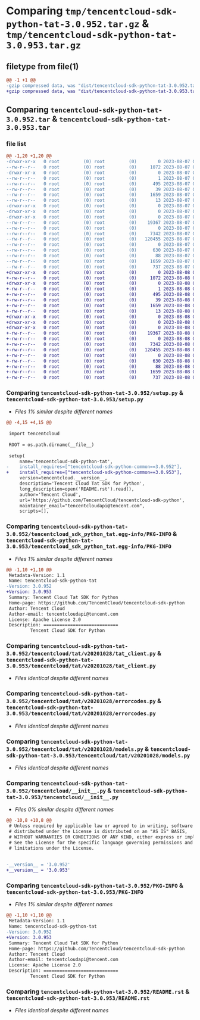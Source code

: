 # Comparing `tmp/tencentcloud-sdk-python-tat-3.0.952.tar.gz` & `tmp/tencentcloud-sdk-python-tat-3.0.953.tar.gz`

## filetype from file(1)

```diff
@@ -1 +1 @@
-gzip compressed data, was "dist/tencentcloud-sdk-python-tat-3.0.952.tar", last modified: Mon Aug  7 09:02:08 2023, max compression
+gzip compressed data, was "dist/tencentcloud-sdk-python-tat-3.0.953.tar", last modified: Tue Aug  8 00:32:16 2023, max compression
```

## Comparing `tencentcloud-sdk-python-tat-3.0.952.tar` & `tencentcloud-sdk-python-tat-3.0.953.tar`

### file list

```diff
@@ -1,20 +1,20 @@
-drwxr-xr-x   0 root         (0) root         (0)        0 2023-08-07 09:02:08.000000 tencentcloud-sdk-python-tat-3.0.952/
--rw-r--r--   0 root         (0) root         (0)     1072 2023-08-07 09:02:08.000000 tencentcloud-sdk-python-tat-3.0.952/setup.py
-drwxr-xr-x   0 root         (0) root         (0)        0 2023-08-07 09:02:08.000000 tencentcloud-sdk-python-tat-3.0.952/tencentcloud_sdk_python_tat.egg-info/
--rw-r--r--   0 root         (0) root         (0)        1 2023-08-07 09:02:08.000000 tencentcloud-sdk-python-tat-3.0.952/tencentcloud_sdk_python_tat.egg-info/dependency_links.txt
--rw-r--r--   0 root         (0) root         (0)      495 2023-08-07 09:02:08.000000 tencentcloud-sdk-python-tat-3.0.952/tencentcloud_sdk_python_tat.egg-info/SOURCES.txt
--rw-r--r--   0 root         (0) root         (0)       39 2023-08-07 09:02:08.000000 tencentcloud-sdk-python-tat-3.0.952/tencentcloud_sdk_python_tat.egg-info/requires.txt
--rw-r--r--   0 root         (0) root         (0)     1659 2023-08-07 09:02:08.000000 tencentcloud-sdk-python-tat-3.0.952/tencentcloud_sdk_python_tat.egg-info/PKG-INFO
--rw-r--r--   0 root         (0) root         (0)       13 2023-08-07 09:02:08.000000 tencentcloud-sdk-python-tat-3.0.952/tencentcloud_sdk_python_tat.egg-info/top_level.txt
-drwxr-xr-x   0 root         (0) root         (0)        0 2023-08-07 09:02:08.000000 tencentcloud-sdk-python-tat-3.0.952/tencentcloud/
-drwxr-xr-x   0 root         (0) root         (0)        0 2023-08-07 09:02:08.000000 tencentcloud-sdk-python-tat-3.0.952/tencentcloud/tat/
-drwxr-xr-x   0 root         (0) root         (0)        0 2023-08-07 09:02:08.000000 tencentcloud-sdk-python-tat-3.0.952/tencentcloud/tat/v20201028/
--rw-r--r--   0 root         (0) root         (0)    19367 2023-08-07 09:02:08.000000 tencentcloud-sdk-python-tat-3.0.952/tencentcloud/tat/v20201028/tat_client.py
--rw-r--r--   0 root         (0) root         (0)        0 2023-08-07 09:02:08.000000 tencentcloud-sdk-python-tat-3.0.952/tencentcloud/tat/v20201028/__init__.py
--rw-r--r--   0 root         (0) root         (0)     7342 2023-08-07 09:02:08.000000 tencentcloud-sdk-python-tat-3.0.952/tencentcloud/tat/v20201028/errorcodes.py
--rw-r--r--   0 root         (0) root         (0)   120455 2023-08-07 09:02:08.000000 tencentcloud-sdk-python-tat-3.0.952/tencentcloud/tat/v20201028/models.py
--rw-r--r--   0 root         (0) root         (0)        0 2023-08-07 09:02:08.000000 tencentcloud-sdk-python-tat-3.0.952/tencentcloud/tat/__init__.py
--rw-r--r--   0 root         (0) root         (0)      630 2023-08-07 09:02:08.000000 tencentcloud-sdk-python-tat-3.0.952/tencentcloud/__init__.py
--rw-r--r--   0 root         (0) root         (0)       88 2023-08-07 09:02:08.000000 tencentcloud-sdk-python-tat-3.0.952/setup.cfg
--rw-r--r--   0 root         (0) root         (0)     1659 2023-08-07 09:02:08.000000 tencentcloud-sdk-python-tat-3.0.952/PKG-INFO
--rw-r--r--   0 root         (0) root         (0)      737 2023-08-07 09:02:08.000000 tencentcloud-sdk-python-tat-3.0.952/README.rst
+drwxr-xr-x   0 root         (0) root         (0)        0 2023-08-08 00:32:16.000000 tencentcloud-sdk-python-tat-3.0.953/
+-rw-r--r--   0 root         (0) root         (0)     1072 2023-08-08 00:32:16.000000 tencentcloud-sdk-python-tat-3.0.953/setup.py
+drwxr-xr-x   0 root         (0) root         (0)        0 2023-08-08 00:32:16.000000 tencentcloud-sdk-python-tat-3.0.953/tencentcloud_sdk_python_tat.egg-info/
+-rw-r--r--   0 root         (0) root         (0)        1 2023-08-08 00:32:16.000000 tencentcloud-sdk-python-tat-3.0.953/tencentcloud_sdk_python_tat.egg-info/dependency_links.txt
+-rw-r--r--   0 root         (0) root         (0)      495 2023-08-08 00:32:16.000000 tencentcloud-sdk-python-tat-3.0.953/tencentcloud_sdk_python_tat.egg-info/SOURCES.txt
+-rw-r--r--   0 root         (0) root         (0)       39 2023-08-08 00:32:16.000000 tencentcloud-sdk-python-tat-3.0.953/tencentcloud_sdk_python_tat.egg-info/requires.txt
+-rw-r--r--   0 root         (0) root         (0)     1659 2023-08-08 00:32:16.000000 tencentcloud-sdk-python-tat-3.0.953/tencentcloud_sdk_python_tat.egg-info/PKG-INFO
+-rw-r--r--   0 root         (0) root         (0)       13 2023-08-08 00:32:16.000000 tencentcloud-sdk-python-tat-3.0.953/tencentcloud_sdk_python_tat.egg-info/top_level.txt
+drwxr-xr-x   0 root         (0) root         (0)        0 2023-08-08 00:32:16.000000 tencentcloud-sdk-python-tat-3.0.953/tencentcloud/
+drwxr-xr-x   0 root         (0) root         (0)        0 2023-08-08 00:32:16.000000 tencentcloud-sdk-python-tat-3.0.953/tencentcloud/tat/
+drwxr-xr-x   0 root         (0) root         (0)        0 2023-08-08 00:32:16.000000 tencentcloud-sdk-python-tat-3.0.953/tencentcloud/tat/v20201028/
+-rw-r--r--   0 root         (0) root         (0)    19367 2023-08-08 00:32:16.000000 tencentcloud-sdk-python-tat-3.0.953/tencentcloud/tat/v20201028/tat_client.py
+-rw-r--r--   0 root         (0) root         (0)        0 2023-08-08 00:32:16.000000 tencentcloud-sdk-python-tat-3.0.953/tencentcloud/tat/v20201028/__init__.py
+-rw-r--r--   0 root         (0) root         (0)     7342 2023-08-08 00:32:16.000000 tencentcloud-sdk-python-tat-3.0.953/tencentcloud/tat/v20201028/errorcodes.py
+-rw-r--r--   0 root         (0) root         (0)   120455 2023-08-08 00:32:16.000000 tencentcloud-sdk-python-tat-3.0.953/tencentcloud/tat/v20201028/models.py
+-rw-r--r--   0 root         (0) root         (0)        0 2023-08-08 00:32:16.000000 tencentcloud-sdk-python-tat-3.0.953/tencentcloud/tat/__init__.py
+-rw-r--r--   0 root         (0) root         (0)      630 2023-08-08 00:32:16.000000 tencentcloud-sdk-python-tat-3.0.953/tencentcloud/__init__.py
+-rw-r--r--   0 root         (0) root         (0)       88 2023-08-08 00:32:16.000000 tencentcloud-sdk-python-tat-3.0.953/setup.cfg
+-rw-r--r--   0 root         (0) root         (0)     1659 2023-08-08 00:32:16.000000 tencentcloud-sdk-python-tat-3.0.953/PKG-INFO
+-rw-r--r--   0 root         (0) root         (0)      737 2023-08-08 00:32:16.000000 tencentcloud-sdk-python-tat-3.0.953/README.rst
```

### Comparing `tencentcloud-sdk-python-tat-3.0.952/setup.py` & `tencentcloud-sdk-python-tat-3.0.953/setup.py`

 * *Files 1% similar despite different names*

```diff
@@ -4,15 +4,15 @@
 
 import tencentcloud
 
 ROOT = os.path.dirname(__file__)
 
 setup(
     name='tencentcloud-sdk-python-tat',
-    install_requires=["tencentcloud-sdk-python-common==3.0.952"],
+    install_requires=["tencentcloud-sdk-python-common==3.0.953"],
     version=tencentcloud.__version__,
     description='Tencent Cloud Tat SDK for Python',
     long_description=open('README.rst').read(),
     author='Tencent Cloud',
     url='https://github.com/TencentCloud/tencentcloud-sdk-python',
     maintainer_email="tencentcloudapi@tencent.com",
     scripts=[],
```

### Comparing `tencentcloud-sdk-python-tat-3.0.952/tencentcloud_sdk_python_tat.egg-info/PKG-INFO` & `tencentcloud-sdk-python-tat-3.0.953/tencentcloud_sdk_python_tat.egg-info/PKG-INFO`

 * *Files 1% similar despite different names*

```diff
@@ -1,10 +1,10 @@
 Metadata-Version: 1.1
 Name: tencentcloud-sdk-python-tat
-Version: 3.0.952
+Version: 3.0.953
 Summary: Tencent Cloud Tat SDK for Python
 Home-page: https://github.com/TencentCloud/tencentcloud-sdk-python
 Author: Tencent Cloud
 Author-email: tencentcloudapi@tencent.com
 License: Apache License 2.0
 Description: ============================
         Tencent Cloud SDK for Python
```

### Comparing `tencentcloud-sdk-python-tat-3.0.952/tencentcloud/tat/v20201028/tat_client.py` & `tencentcloud-sdk-python-tat-3.0.953/tencentcloud/tat/v20201028/tat_client.py`

 * *Files identical despite different names*

### Comparing `tencentcloud-sdk-python-tat-3.0.952/tencentcloud/tat/v20201028/errorcodes.py` & `tencentcloud-sdk-python-tat-3.0.953/tencentcloud/tat/v20201028/errorcodes.py`

 * *Files identical despite different names*

### Comparing `tencentcloud-sdk-python-tat-3.0.952/tencentcloud/tat/v20201028/models.py` & `tencentcloud-sdk-python-tat-3.0.953/tencentcloud/tat/v20201028/models.py`

 * *Files identical despite different names*

### Comparing `tencentcloud-sdk-python-tat-3.0.952/tencentcloud/__init__.py` & `tencentcloud-sdk-python-tat-3.0.953/tencentcloud/__init__.py`

 * *Files 0% similar despite different names*

```diff
@@ -10,8 +10,8 @@
 # Unless required by applicable law or agreed to in writing, software
 # distributed under the License is distributed on an "AS IS" BASIS,
 # WITHOUT WARRANTIES OR CONDITIONS OF ANY KIND, either express or implied.
 # See the License for the specific language governing permissions and
 # limitations under the License.
 
 
-__version__ = '3.0.952'
+__version__ = '3.0.953'
```

### Comparing `tencentcloud-sdk-python-tat-3.0.952/PKG-INFO` & `tencentcloud-sdk-python-tat-3.0.953/PKG-INFO`

 * *Files 1% similar despite different names*

```diff
@@ -1,10 +1,10 @@
 Metadata-Version: 1.1
 Name: tencentcloud-sdk-python-tat
-Version: 3.0.952
+Version: 3.0.953
 Summary: Tencent Cloud Tat SDK for Python
 Home-page: https://github.com/TencentCloud/tencentcloud-sdk-python
 Author: Tencent Cloud
 Author-email: tencentcloudapi@tencent.com
 License: Apache License 2.0
 Description: ============================
         Tencent Cloud SDK for Python
```

### Comparing `tencentcloud-sdk-python-tat-3.0.952/README.rst` & `tencentcloud-sdk-python-tat-3.0.953/README.rst`

 * *Files identical despite different names*

